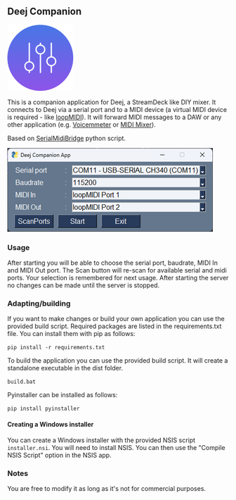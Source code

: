 ## Deej Companion

<img src="img/logo.svg" alt="drawing" width="150"/><br/>


This is a companion application for Deej, a StreamDeck like DIY mixer. 
It connects to Deej via a serial port and to a MIDI device (a virtual MIDI device is required - like [loopMIDI](https://www.tobias-erichsen.de/software/loopmidi.html)). 
It will forward MIDI messages to a DAW or any other application (e.g. [Voicemmeter](https://vb-audio.com/Voicemeeter/potato.htm) or [MIDI Mixer](https://www.midi-mixer.com/)).

Based on [SerialMidiBridge](https://github.com/chava100f/SerialMidiBridge) python script.

![Screnshot](img/image.png)

### Usage

After starting you will be able to choose the serial port, baudrate, MIDI In and MIDI Out port. The Scan button will re-scan for available serial and midi ports. Your selection is remembered for next usage. After starting the server no changes can be made until the server is stopped.


### Adapting/building

If you want to make changes or build your own application you can use the provided build script. Required packages are listed in the requirements.txt file. You can install them with pip as follows:

```
pip install -r requirements.txt
```

To build the application you can use the provided build script. It will create a standalone executable in the dist folder.

```
build.bat
```

Pyinstaller can be installed as follows:

```
pip install pyinstaller
```

#### Creating a Windows installer

You can create a Windows installer with the provided NSIS script `installer.nsi`. You will need to install NSIS. You can then use the "Compile NSIS Script" option in the NSIS app. 

### Notes

You are free to modify it as long as it's not for commercial purposes.
